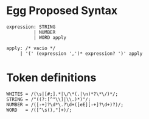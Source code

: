 # Egg Proposed Syntax
```
expression: STRING
          | NUMBER
          | WORD apply 

apply: /* vacio */
     | '(' (expression ',')* expression? ')' apply
```

# Token definitions

```
WHITES = /(\s|[#;].*|\/\*(.|\n)*?\*\/)*/;
STRING = /"((?:[^"\\]|\\.)*)"/;
NUMBER = /([-+]?\d*\.?\d+([eE][-+]?\d+)?)/;
WORD   = /([^\s(),"]+)/;
```
